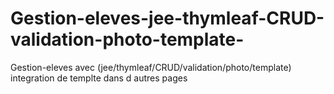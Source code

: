# Gestion-eleves-jee-thymleaf-CRUD-validation-photo-template-
Gestion-eleves avec  (jee/thymleaf/CRUD/validation/photo/template) integration de templte dans d autres pages
